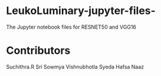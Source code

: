 # LeukoLuminary-jupyter-files-
The Jupyter notebook files for RESNET50 and VGG16
# Contributors 
Suchithra.R 
Sri Sowmya Vishnubhotla
Syeda Hafsa Naaz
